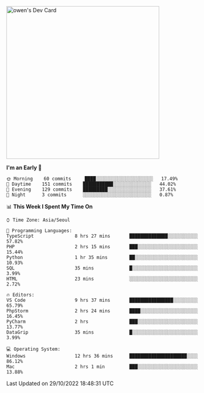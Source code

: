 <a href="https://app.daily.dev/owen_9066"><img src="https://api.daily.dev/devcards/51e5c69f10114f2abe0ae390c27b0828.png?r=hyb" width="400" alt="owen's Dev Card"/></a>

 
 <!--START_SECTION:waka-->
**I'm an Early 🐤** 

```text
🌞 Morning    60 commits     ████░░░░░░░░░░░░░░░░░░░░░   17.49% 
🌆 Daytime    151 commits    ███████████░░░░░░░░░░░░░░   44.02% 
🌃 Evening    129 commits    █████████░░░░░░░░░░░░░░░░   37.61% 
🌙 Night      3 commits      ░░░░░░░░░░░░░░░░░░░░░░░░░   0.87%

```


📊 **This Week I Spent My Time On** 

```text
⌚︎ Time Zone: Asia/Seoul

💬 Programming Languages: 
TypeScript               8 hrs 27 mins       ██████████████░░░░░░░░░░░   57.82% 
PHP                      2 hrs 15 mins       ███░░░░░░░░░░░░░░░░░░░░░░   15.44% 
Python                   1 hr 35 mins        ██░░░░░░░░░░░░░░░░░░░░░░░   10.93% 
SQL                      35 mins             █░░░░░░░░░░░░░░░░░░░░░░░░   3.99% 
HTML                     23 mins             ░░░░░░░░░░░░░░░░░░░░░░░░░   2.72%

🔥 Editors: 
VS Code                  9 hrs 37 mins       ████████████████░░░░░░░░░   65.79% 
PhpStorm                 2 hrs 24 mins       ████░░░░░░░░░░░░░░░░░░░░░   16.45% 
PyCharm                  2 hrs               ███░░░░░░░░░░░░░░░░░░░░░░   13.77% 
DataGrip                 35 mins             █░░░░░░░░░░░░░░░░░░░░░░░░   3.99%

💻 Operating System: 
Windows                  12 hrs 36 mins      █████████████████████░░░░   86.12% 
Mac                      2 hrs 1 min         ███░░░░░░░░░░░░░░░░░░░░░░   13.88%

```


 Last Updated on 29/10/2022 18:48:31 UTC
<!--END_SECTION:waka-->
